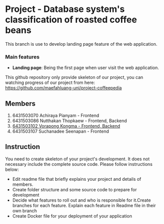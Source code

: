 # Project - Database system's classification of roasted coffee beans
This branch is use to develop landing page feature of the web application.

### Main features
- **Landing page**: Being the first page when user visit the web application.

This github repository only provide skeleton of our project, you can watching progress of our project from here: https://github.com/maefahluang-uni/project-coffeepedia
## Members
1. 6431503070 Achiraya Pianyam - Frontend
2. 6431503086 Nutthakan Thopkaew - Frontend, Backend
3. [6431503102 Vorapong Kongma - Frontend, Backend](https://github.com/BallZzi)
4. 6431503107 Suchanadee Seenapan - Frontend

## Instruction
You need to create skeleton of your project's development. It does not necessary include the complete source code. Please follow instructions below:
- Edit readme file that briefly explains your project and details of members.​ 
- Create folder structure and some source code to prepare for development
- Decide what features to roll out and who is responsible for it.​ Create branches for each feature. Explain each feature in Readme file in their own branch​ 
- Create Docker file for your deployment of your application 
